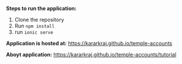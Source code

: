 **Steps to run the application:**
1. Clone the repository
2. Run `npm install`
3. run `ionic serve`

**Application is hosted at:**
https://kararkraj.github.io/temple-accounts

**Aboyt application:**
https://kararkraj.github.io/temple-accounts/tutorial

